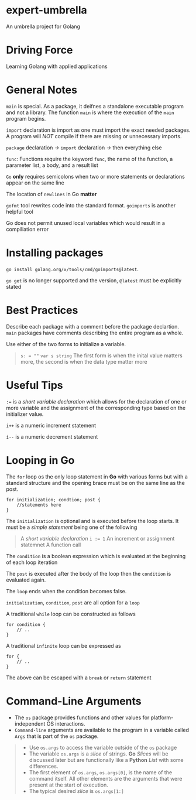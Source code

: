 # expert-umbrella
An umbrella project for Golang 

# Driving Force 
Learning Golang with applied applications 

# General Notes 
`main` is special. As a package, it deifnes a standalone executable program 
and not a library. The function `main` is where the execution of the `main` 
program begins. 

`import` declaration is import as one must import the exact needed packages. 
A program will *NOT* compile if there are missing or unnecessary imports. 

`package` declaration *->* `import` declaration *->* then everything else

`func`: Functions require the keyword `func`, the name of the function, a parameter list, 
a body, and a result list 

`Go` **only** requires semicolons when two or more statements or declarations appear on the same line 

The location of `newlines` in Go **matter**

`gofmt` tool rewrites code into the standard format. `goimports` is another helpful tool

Go does not permit unused local variables which would result in a compiliation error

# Installing packages 
`go install golang.org/x/tools/cmd/goimports@latest`.

`go get` is no longer supported and the version, `@latest` must be explicitly stated

# Best Practices
Describe each package with a comment before the package declartion.
`main` packages have comments describing the entire program as a whole. 

Use either of the two forms to initialize a variable.
> `s: = ""`
> `var s string` 
The first form is when the inital value matters more, the second is when the data type matter more

# Useful Tips
`:=` is a _short variable declaration_ which allows for the declaration of one or more variable and the assignment of the corresponding type based on the initializer value. 

`i++` is a numeric increment statement 

`i--` is a numeric decrement statement

# Looping in Go
The `for` loop os the only loop statement in **Go** with various forms but with a standard structure and the opening brace must be on the same line as the post.
~~~
for initialization; condtion; post {
    //statements here
}
~~~
The `initialization` is optional and is executed before the loop starts. It must be a _simple statement_ being one of the following
>A _short variable declaration_ `i := 1`
>An increment or assignment statemnet 
>A function call 

The `condition` is a boolean expression which is evaluated at the beginning of each loop iteration 

The `post` is executed after the body of the loop then the `condition` is evaluated again. 

The `loop` ends when the condition becomes false. 

`initialization`, `condition`, `post` are all option for a `loop`

A traditional `while` loop can be constructed as follows
~~~
for condition {
    // .. 
}
~~~
A traditional `infinite` loop can be expressed as 
~~~
for {
    // ..
}
~~~
The above can be escaped with a `break` or `return` statement


# Command-Line Arguments
- The `os` package provides functions and other values for platform-independent OS interactions. 
- `Command-line` arguments are available to the program in a variable called `Args` that is part of the `os` package.
>* Use `os.args` to access the variable outside of the `os` package 
>* The variable `os.args` is a _slice_ of strings. **Go** _Slices_ will be discussed later but are functionally like a **Python** _List_ with some differences.
>* The first element of `os.args`, `os.args[0]`, is the name of the command itself. All other elements are the arguments that were present at the start of execution. 
>* The typical desired _slice_ is `os.args[1:]`
